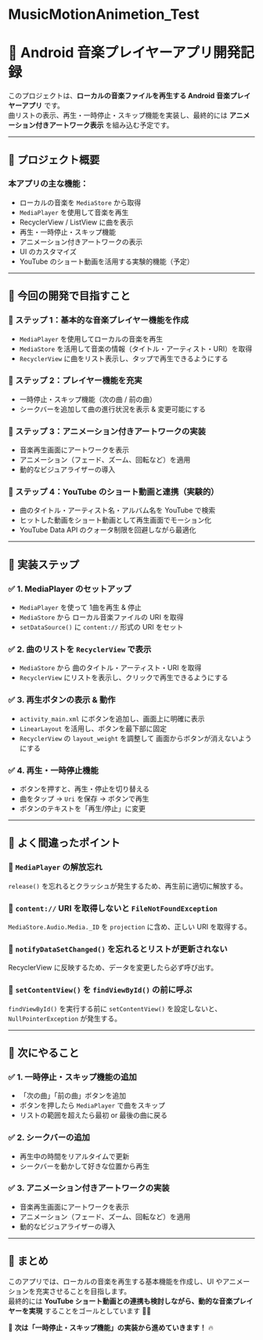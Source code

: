 # MusicMotionAnimetion_Test
# 🎵 Android 音楽プレイヤーアプリ開発記録

このプロジェクトは、**ローカルの音楽ファイルを再生する Android 音楽プレイヤーアプリ** です。  
曲リストの表示、再生・一時停止・スキップ機能を実装し、最終的には **アニメーション付きアートワーク表示** を組み込む予定です。

---

## 📌 プロジェクト概要

### 本アプリの主な機能：
- ローカルの音楽を `MediaStore` から取得
- `MediaPlayer` を使用して音楽を再生
- RecyclerView / ListView に曲を表示
- 再生・一時停止・スキップ機能
- アニメーション付きアートワークの表示
- UI のカスタマイズ
- YouTube のショート動画を活用する実験的機能（予定）

---

## 📌 今回の開発で目指すこと

### 🎯 ステップ 1：基本的な音楽プレイヤー機能を作成
- `MediaPlayer` を使用してローカルの音楽を再生
- `MediaStore` を活用して音楽の情報（タイトル・アーティスト・URI）を取得
- `RecyclerView` に曲をリスト表示し、タップで再生できるようにする

### 🎯 ステップ 2：プレイヤー機能を充実
- 一時停止・スキップ機能（次の曲 / 前の曲）
- シークバーを追加して曲の進行状況を表示 & 変更可能にする

### 🎯 ステップ 3：アニメーション付きアートワークの実装
- 音楽再生画面にアートワークを表示
- アニメーション（フェード、ズーム、回転など）を適用
- 動的なビジュアライザーの導入

### 🎯 ステップ 4：YouTube のショート動画と連携（実験的）
- 曲のタイトル・アーティスト名・アルバム名を YouTube で検索
- ヒットした動画をショート動画として再生画面でモーション化
- YouTube Data API のクォータ制限を回避しながら最適化

---

## 📌 実装ステップ

### ✅ 1. MediaPlayer のセットアップ
- `MediaPlayer` を使って 1曲を再生 & 停止
- `MediaStore` から ローカル音楽ファイルの URI を取得
- `setDataSource()` に `content://` 形式の URI をセット

### ✅ 2. 曲のリストを `RecyclerView` で表示
- `MediaStore` から 曲のタイトル・アーティスト・URI を取得
- `RecyclerView` にリストを表示し、クリックで再生できるようにする

### ✅ 3. 再生ボタンの表示 & 動作
- `activity_main.xml` にボタンを追加し、画面上に明確に表示
- `LinearLayout` を活用し、ボタンを最下部に固定
- `RecyclerView` の `layout_weight` を調整して 画面からボタンが消えないようにする

### ✅ 4. 再生・一時停止機能
- ボタンを押すと、再生・停止を切り替える
- 曲をタップ → `Uri` を保存 → ボタンで再生
- ボタンのテキストを「再生/停止」に変更

---

## 📌 よく間違ったポイント

### 🔸 `MediaPlayer` の解放忘れ
`release()` を忘れるとクラッシュが発生するため、再生前に適切に解放する。

### 🔸 `content://` URI を取得しないと `FileNotFoundException`
`MediaStore.Audio.Media._ID` を `projection` に含め、正しい URI を取得する。

### 🔸 `notifyDataSetChanged()` を忘れるとリストが更新されない
RecyclerView に反映するため、データを変更したら必ず呼び出す。

### 🔸 `setContentView()` を `findViewById()` の前に呼ぶ
`findViewById()` を実行する前に `setContentView()` を設定しないと、`NullPointerException` が発生する。

---

## 📌 次にやること

### ✅ 1. 一時停止・スキップ機能の追加
- 「次の曲」「前の曲」ボタンを追加
- ボタンを押したら `MediaPlayer` で曲をスキップ
- リストの範囲を超えたら最初 or 最後の曲に戻る

### ✅ 2. シークバーの追加
- 再生中の時間をリアルタイムで更新
- シークバーを動かして好きな位置から再生

### ✅ 3. アニメーション付きアートワークの実装
- 音楽再生画面にアートワークを表示
- アニメーション（フェード、ズーム、回転など）を適用
- 動的なビジュアライザーの導入

---

## 🎯 まとめ

このアプリでは、ローカルの音楽を再生する基本機能を作成し、UI やアニメーションを充実させることを目指します。  
最終的には **YouTube ショート動画との連携も検討しながら、動的な音楽プレイヤーを実現** することをゴールとしています 🚀🎵

📌 **次は「一時停止・スキップ機能」の実装から進めていきます！** 🔥